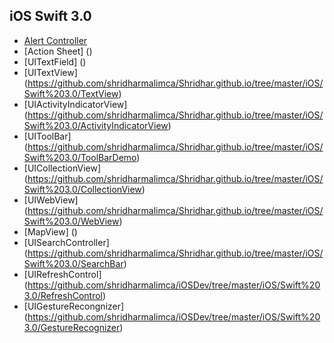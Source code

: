 ## iOS Swift 3.0
* [Alert Controller](https://github.com/shridharmalimca/Shridhar.github.io/tree/master/iOS/Swift%203.0/AlertController)
* [Action Sheet] ()
* [UITextField] ()
* [UITextView] (https://github.com/shridharmalimca/Shridhar.github.io/tree/master/iOS/Swift%203.0/TextView)
* [UIActivityIndicatorView] (https://github.com/shridharmalimca/Shridhar.github.io/tree/master/iOS/Swift%203.0/ActivityIndicatorView)
* [UIToolBar] (https://github.com/shridharmalimca/Shridhar.github.io/tree/master/iOS/Swift%203.0/ToolBarDemo) 
* [UICollectionView] (https://github.com/shridharmalimca/Shridhar.github.io/tree/master/iOS/Swift%203.0/CollectionView) 
* [UIWebView] (https://github.com/shridharmalimca/Shridhar.github.io/tree/master/iOS/Swift%203.0/WebView)
* [MapView] ()
* [UISearchController] (https://github.com/shridharmalimca/Shridhar.github.io/tree/master/iOS/Swift%203.0/SearchBar)
* [UIRefreshControl] (https://github.com/shridharmalimca/iOSDev/tree/master/iOS/Swift%203.0/RefreshControl)
* [UIGestureRecongnizer] (https://github.com/shridharmalimca/iOSDev/tree/master/iOS/Swift%203.0/GestureRecognizer)
